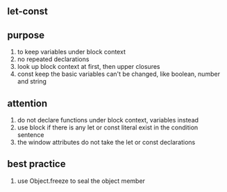 let-const
---

## purpose

1. to keep variables under block context
2. no repeated declarations
3. look up block context at first, then upper closures
4. const keep the basic variables can't be changed, like boolean, number and string

## attention

1. do not declare functions under block context, variables instead
2. use block if there is any let or const literal exist in the condition sentence
3. the window attributes do not take the let or const declarations

## best practice

1. use Object.freeze to seal the object member
